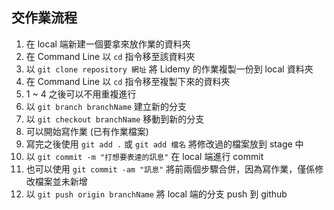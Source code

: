 ## 交作業流程
1. 在 local 端新建一個要拿來放作業的資料夾
2. 在 Command Line 以 `cd` 指令移至該資料夾
3. 以 `git clone repository 網址` 將 Lidemy 的作業複製一份到 local 資料夾
4. 在 Command Line 以 `cd` 指令移至複製下來的資料夾
5. 1 ~ 4 之後可以不用重複進行
6. 以 `git branch branchName` 建立新的分支
7. 以 `git checkout branchName` 移動到新的分支
8. 可以開始寫作業 (已有作業檔案)
9. 寫完之後使用 `git add .` 或 `git add 檔名` 將修改過的檔案放到 stage 中
10. 以 `git commit -m "打想要表達的訊息"` 在 local 端進行 commit
11. 也可以使用 `git commit -am "訊息"` 將前兩個步驟合併，因為寫作業，僅係修改檔案並未新增
12. 以 `git push origin branchName` 將 local 端的分支 push 到 github